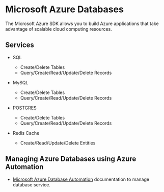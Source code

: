 ﻿# Microsoft Azure Databases

The Microsoft Azure SDK allows you to build Azure applications that take advantage of scalable cloud computing resources.

## Services

- SQL
    - Create/Delete Tables
    - Query/Create/Read/Update/Delete Records
    
- MySQL
    - Create/Delete Tables
    - Query/Create/Read/Update/Delete Records
    
- POSTGRES
    - Create/Delete Tables
    - Query/Create/Read/Update/Delete Records
    
- Redis Cache
    - Create/Read/Update/Delete Entities
   
    
## Managing Azure Databases using Azure Automation

- [Microsoft Azure Database Automation](https://docs.microsoft.com/en-us/azure/sql-database/sql-database-manage-automation) documentation to manage database service.
